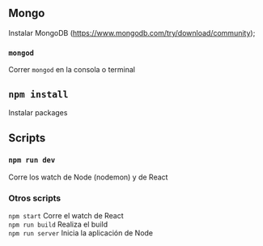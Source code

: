 ## Mongo
Instalar MongoDB (https://www.mongodb.com/try/download/community);

### `mongod`
Correr `mongod` en la consola o terminal

## `npm install` 
Instalar packages  

## Scripts

### `npm run dev`
Corre los watch de Node (nodemon) y de React

### Otros scripts  
`npm start` Corre el watch de React  
`npm run build` Realiza el build  
`npm run server` Inicia la aplicación de Node
